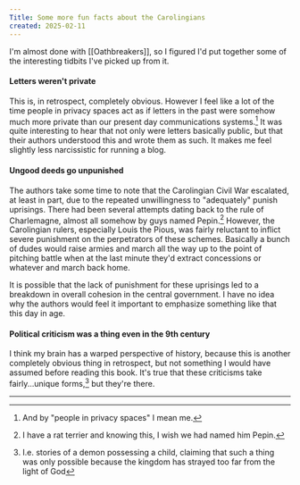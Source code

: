 ```yaml
---
Title: Some more fun facts about the Carolingians
created: 2025-02-11
---
```

I'm almost done with [[Oathbreakers]], so I figured I'd put together some of the interesting tidbits I've picked up from it. 

#### Letters weren't private
This is, in retrospect, completely obvious. However I feel like a lot of the time people in privacy spaces act as if letters in the past were somehow much more private than our present day communications systems.[^1] It was quite interesting to hear that not only were letters basically public, but that their authors understood this and wrote them as such. It makes me feel slightly less narcissistic for running a blog. 

#### Ungood deeds go unpunished
The authors take some time to note that the Carolingian Civil War escalated, at least in part, due to the repeated unwillingness to "adequately" punish uprisings. There had been several attempts dating back to the rule of Charlemagne, almost all somehow by guys named Pepin.[^2] However, the Carolingian rulers, especially Louis the Pious, was fairly reluctant to inflict severe punishment on the perpetrators of these schemes. Basically a bunch of dudes would raise armies and march all the way up to the point of pitching battle when at the last minute they'd extract concessions or whatever and march back home. 

It is possible that the lack of punishment for these uprisings led to a breakdown in overall cohesion in the central government. I have no idea why the authors would feel it important to emphasize something like that this day in age. 

#### Political criticism was a thing even in the 9th century
I think my brain has a warped perspective of history, because this is another completely obvious thing in retrospect, but not something I would have assumed before reading this book. It's true that these criticisms take fairly...unique forms,[^3] but they're there.

----

[^1]: And by "people in privacy spaces" I mean me.

[^2]: I have a rat terrier and knowing this, I wish we had named him Pepin.

[^3]: I.e. stories of a demon possessing a child, claiming that such a thing was only possible because the kingdom has strayed too far from the light of God
